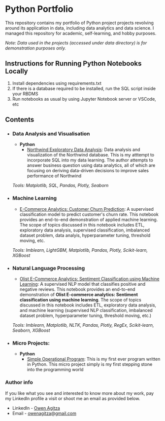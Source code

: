 # Python Portfolio
This repository contains my portfolio of Python project projects revolving around its application in data, including data analytics and data science. I managed this repository for academic, self-learning, and hobby purposes.

_Note: Data used in the projects (accessed under data directory) is for demonstration purposes only._

## Instructions for Running Python Notebooks Locally
1. Install dependencies using requirements.txt
1. If there is a database required to be installed, run the SQL script inside your RBDMS
1. Run notebooks as usual by using Jupyter Notebook server or VSCode, etc

## Contents
- ### Data Analysis and Visualisation
	- __Python__
		- [Northwind Exploratory Data Analysis](https://github.com/owenagitza/Python-Portfolio/tree/main/Northwind%20Exploratory%20Data%20Analysis): Data analysis and visualization of the Northwind database. This is my atttempt to incorporate SQL into my data learning. The author attempts to answer business question using data analytics, all of which are focusing on deriving data-driven decisions to improve sales performance of Northwind
		
	_Tools: Matplotlib, SQL, Pandas, Plotly, Seaborn_
- ### Machine Learning

	- [E-Commerce Analytics: Customer Churn Prediction](https://github.com/owenagitza/Python-Portfolio/tree/main/E-Commerce%20Analytics.%20Customer%20Churn%20Prediction): A supervised classification model to predict customer's churn rate. This notebook provides an end-to-end demonstration of applied machine learning. The scope of topics discussed in this notebook includes ETL, exploratory data analysis, supervised classification, imbalanced dataset problem, data analyis, hyperparameter tuning, threshold moving, etc.

	_Tools: Imblearn, LightGBM, Matplotlib, Pandas, Plotly, Scikit-learn, XGBoost_

- ### Natural Language Processing

	- [Olist E-Commerce Analytics: Sentiment Classification using Machine Learning](https://github.com/sajal2692/disaster-message-classifier): A supervised NLP model that classifies positive and negative reviews. This notebook provides an end-to-end demonstration of **Olist E-commerce analytics: Sentiment classification using machine learning**. The scope of topics discussed in this notebook includes ETL,  exploratory data analysis, and machine learning (supervised NLP classification, imbalanced dataset problem, hyperparameter tuning, threshold moving, etc.)
	
	_Tools: Imblearn, Matplotlib, NLTK, Pandas, Plotly, RegEx, Scikit-learn, Seaborn, XGBoost_

- ### Micro Projects: 

	- __Python__
		- [Simple Operational Program](https://github.com/owenagitza/Python-Portfolio/blob/01847cd4e9442fdf7037f55fdf204c1b7fc05bd6/Simple%20Operational%20Program/SimpleOperationalProgram_OwenAJ.py): This is my first ever program written in Python. This micro project simply is my first stepping stone into the programming world
		
### Author info
If you like what you see and interested to know more about my work, 
pay my LinkedIn profile a visit or shoot me an email as provided below.

- LinkedIn - [Owen Agitza](https://www.linkedin.com/in/owenagitza/)
- Email - owenagitza@gmail.com
